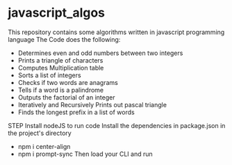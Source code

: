 # javascript_algos

This repository contains some algorithms written in javascript programming language
The Code does the following:

- Determines even and odd numbers between two integers
- Prints a triangle of characters
- Computes Multiplication table
- Sorts a list of integers
- Checks if two words are anagrams
- Tells if a word is a palindrome
- Outputs the factorial of an integer
- Iteratively and Recursively Prints out pascal triangle
- Finds the longest prefix in a list of words

STEP
Install nodeJS to run code
Install the dependencies in package.json in the project's directory
 - npm i center-align
 - npm i prompt-sync
Then load your CLI and run <node my_js_algos.js>